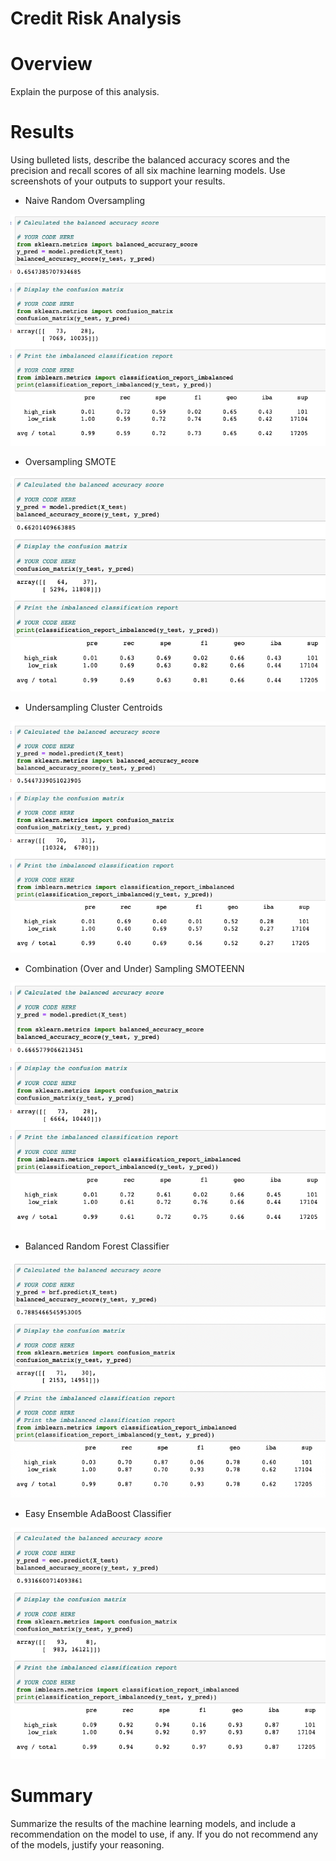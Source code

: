 # Credit Risk Analysis

# Overview
Explain the purpose of this analysis.

# Results
Using bulleted lists, describe the balanced accuracy scores and the precision and recall scores of all six machine learning models. Use screenshots of your outputs to support your results.

- Naive Random Oversampling
<img src='https://github.com/juliomeza/Credit_Risk_Analysis/blob/main/screenshots/1-NaiveRandomOversampling.png'>

- Oversampling SMOTE
<img src='https://github.com/juliomeza/Credit_Risk_Analysis/blob/main/screenshots/2-OversamplingSMOTE.png'>

- Undersampling Cluster Centroids
<img src='https://github.com/juliomeza/Credit_Risk_Analysis/blob/main/screenshots/3-UndersamplingClusterCentroids.png'>

- Combination (Over and Under) Sampling SMOTEENN
<img src='https://github.com/juliomeza/Credit_Risk_Analysis/blob/main/screenshots/4-SMOTEENN.png'>

- Balanced Random Forest Classifier
<img src='https://github.com/juliomeza/Credit_Risk_Analysis/blob/main/screenshots/5-BalancedRandomForestClassifier.png'>

- Easy Ensemble AdaBoost Classifier
<img src='https://github.com/juliomeza/Credit_Risk_Analysis/blob/main/screenshots/6-EasyEnsembleAdaBoostClassifier.png'>


# Summary
Summarize the results of the machine learning models, and include a recommendation on the model to use, if any. If you do not recommend any of the models, justify your reasoning.



